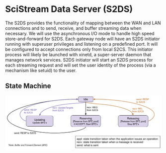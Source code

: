 # SciStream Data Server (S2DS)

The S2DS provides the functionality of mapping between the WAN and LAN connections and to send, receive, and buffer streaming data when necessary.
We will use the asynchronous I/O mode to handle high speed store-and-forward for S2DS.
Each gateway node will have an S2DS initiator running with superuser privileges and listening on a predefined port.
It will be configured to accept connections only from local S2CS.
This initiator process will likely be launched with xinetd, a super-server daemon that manages network services.
S2DS initiator will start an S2DS process for each streaming request and will set the user identity of the process (via a mechanism like setuid) to the user.

## State Machine

![alt text](../figures/s2ds-state-machine.png "S2DS state machine")
